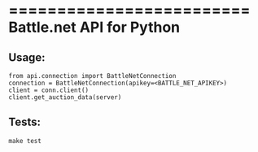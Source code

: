 
=========================
Battle.net API for Python
=========================


Usage:
------

```
from api.connection import BattleNetConnection
connection = BattleNetConnection(apikey=<BATTLE_NET_APIKEY>)
client = conn.client()
client.get_auction_data(server)
```

Tests:
------

```
make test
```

